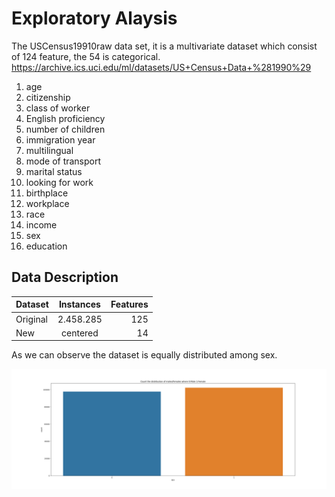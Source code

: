 
# Exploratory Alaysis

The USCensus19910raw data set, it is a multivariate dataset which consist of 124 feature, the 54 is categorical.
https://archive.ics.uci.edu/ml/datasets/US+Census+Data+%281990%29

1. age
2. citizenship
3. class of worker
4. English proficiency
5. number of children
6. immigration year
7. multilingual
8. mode of transport
9. marital status
10. looking for work
11. birthplace
12. workplace
13. race
14. income
15. sex
16. education

## Data Description



| Dataset     | Instances   | Features|
| ------------|:-----------:| -------:|
| Original    | 2.458.285   | 125     |
| New         | centered    | 14      |


As we can observe the dataset is equally distributed among sex.

![alt text](https://raw.githubusercontent.com/mixaverros88/Clustering-Market-Segmentation/main/images/sexdist.png?token=ACYAUFMLJRSCJQMYUHMCYZ3AKGR4G)